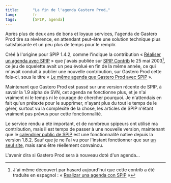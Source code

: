 ```yaml
--- 
title:      "La fin de l'agenda Gastero Prod…" 
lang:       fr 
tags:       [SPIP, agenda]
---
```


Après plus de deux ans de bons et loyaux services, l'agenda de Gastero Prod tire sa révérence, en attendant peut-être une solution technique plus satisfaisante et un peu plus de temps pour le remplir.


Créé à l'origine pour SPIP 1.4.2, comme l'indique la contribution « [Réaliser un agenda avec SPIP](http://www.spip-contrib.net/Realiser-un-agenda-avec-SPIP) » que j'avais publiée sur [SPIP Contrib](http://www.spip-contrib.net/) le 25 mai 2003[^1], ce jeu de squelette avait un peu évolué en fin de la même année, ce qui m'avait conduit à publier une nouvelle contribution, sur Gastero Prod cette fois-ci, sous le titre « [Le même agenda que Gastero Prod avec SPIP](/2003/12/le-meme-agenda-que-gastero-prod-avec-spip.html) ».

Maintenant que Gastero Prod est passé sur une version récente de SPIP, à savoir la 1.9 alpha de SVN, cet agenda ne fonctionne plus, et je n'ai vraiment ni le temps ni le courage de chercher pourquoi. Je n'attendais en fait qu'un prétexte pour le supprimer, n'ayant plus du tout le temps de le gérer, surtout vu la complexité de la chose, les articles de SPIP n'étant vraiment pas prévus pour cette fonctionnalité.

Le service rendu a été important, et de nombreux spipeurs ont utilisé ma contribution, mais il est temps de passer à une nouvelle version, maintenant que le [calendrier public de SPIP](http://www.spip.net/fr_article3182.html) est une fonctionnalité native depuis la version 1.8.2. Sauf que je ne l'ai vu pour l'instant fonctionner que sur [un seul site](http://6v8.gamboni.org/test-aig/agenda.php), mais sans être réellement convaincu.

L'avenir dira si Gastero Prod sera à nouveau doté d'un agenda…



[^1]: J'ai même découvert par hasard aujourd'hui que cette contrib a été traduite en espagnol : « [Realizar una agenda con SPIP](http://www.spip.net/es_article107.html) »
